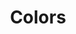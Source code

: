 ---
layout: design-system
group: styles

title: Colors   

description: This will display panels of colors with their hexcodes used in our Design System.
---